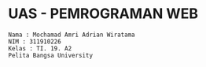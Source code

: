 # UAS - PEMROGRAMAN WEB 
```
Nama : Mochamad Amri Adrian Wiratama 
NIM : 311910226
Kelas : TI. 19. A2
Pelita Bangsa University
```
